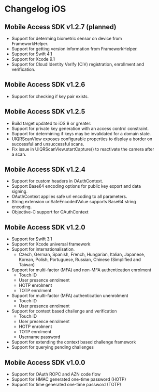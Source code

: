 # Changelog iOS

## Mobile Access SDK v1.2.7 (planned)
- Support for determing biometric sensor on device from FrameworkHelper.
- Support for getting version information from FrameworkHelper.
- Support for Swift 4.1
- Support for Xcode 9.1
- Support for Cloud Identity Verify (CIV) registration, enrollment and verification.

## Mobile Access SDK v1.2.6
- Support for checking if key pair exists.

## Mobile Access SDK v1.2.5
- Build target updated to iOS 9 or greater.
- Support for private key generation with an access control constraint.
- Support for determining if keys may be invalidated for a domain state.
- UIQRScanView exposes configurable properties to display a border on successful and unsuccessful scans.
- Fix issue in UIQRScanView.startCapture() to reactivate the camera after a scan.

## Mobile Access SDK v1.2.4
- Support for custom headers in OAuthContext.
- Support Base64 encoding options for public key export and data signing.
- OAuthContext applies safe url encoding to all parameters.
- String extension urlSafeEncodedValue supports Base64 string encoding.
- Objective-C support for OAuthContext

## Mobile Access SDK v1.2.0
- Support for Swift 3.1
- Support for Xcode universal framework
- Support for internationalisation.
  * Czech, German, Spanish, French, Hungarian, Italian, Japanese, Korean, Polish, Portuguese, Russian, Chinese (Simplified and Taiwan) 
- Support for multi-factor (MFA) and non-MFA authentication enrolment
  * Touch ID
  * User presence enrolment
  * HOTP enrolment
  * TOTP enrolment
- Support for multi-factor (MFA) authentication unenrolment
  * Touch ID
  * User presence enrolment
- Support for context based challenge and verification
  * Touch ID
  * User presence enrolment
  * HOTP enrolment
  * TOTP enrolment
  * Username password
- Support for extending the context based challenge framework
- Support for querying pending challenges

## Mobile Access SDK v1.0.0
- Support for OAuth ROPC and AZN code flow
- Support for HMAC generated one-time password (HOTP)
- Support for time generated one-time password (TOTP)
